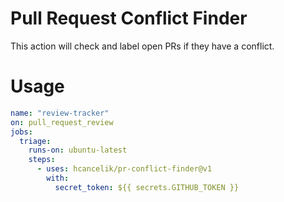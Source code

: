 # Pull Request Conflict Finder

This action will check and label open PRs if they have a conflict. 

# Usage

```yaml
name: "review-tracker"
on: pull_request_review
jobs:
  triage:
    runs-on: ubuntu-latest
    steps:
      - uses: hcancelik/pr-conflict-finder@v1
        with:
          secret_token: ${{ secrets.GITHUB_TOKEN }}
```
